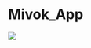 # Mivok_App

<a href="http://hizliresim.com/Bv2yRQ"><img src="http://i.hizliresim.com/Bv2yRQ.png"></a>
